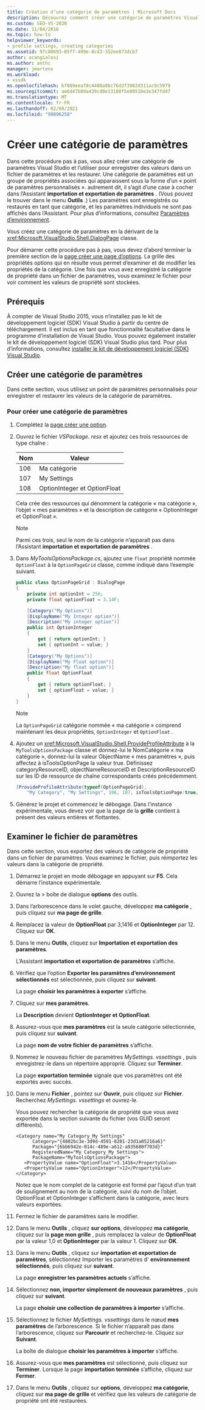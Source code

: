 ```yaml
---
title: Création d’une catégorie de paramètres | Microsoft Docs
description: Découvrez comment créer une catégorie de paramètres Visual Studio et l’utiliser pour enregistrer et restaurer des valeurs à partir d’un fichier de paramètres.
ms.custom: SEO-VS-2020
ms.date: 11/04/2016
ms.topic: how-to
helpviewer_keywords:
- profile settings, creating categories
ms.assetid: 97c88693-05ff-499e-8c43-352ee073dcb7
author: acangialosi
ms.author: anthc
manager: jmartens
ms.workload:
- vssdk
ms.openlocfilehash: bf089eeaf8c4408a0bc76d2f3982d311ac9c5979
ms.sourcegitcommit: ae6d47b09a439cd0e13180f5e89510e3e347fd47
ms.translationtype: MT
ms.contentlocale: fr-FR
ms.lasthandoff: 02/08/2021
ms.locfileid: "99896258"
---
```

# <a name="create-a-settings-category"></a>Créer une catégorie de paramètres

Dans cette procédure pas à pas, vous allez créer une catégorie de paramètres Visual Studio et l’utiliser pour enregistrer des valeurs dans un fichier de paramètres et les restaurer. Une catégorie de paramètres est un groupe de propriétés associées qui apparaissent sous la forme d’un « point de paramètres personnalisés ». autrement dit, il s’agit d’une case à cocher dans l’Assistant **importation et exportation de paramètres** . (Vous pouvez le trouver dans le menu **Outils** .) Les paramètres sont enregistrés ou restaurés en tant que catégorie, et les paramètres individuels ne sont pas affichés dans l’Assistant. Pour plus d’informations, consultez [Paramètres d’environnement](../ide/environment-settings.md).

Vous créez une catégorie de paramètres en la dérivant de la <xref:Microsoft.VisualStudio.Shell.DialogPage> classe.

Pour démarrer cette procédure pas à pas, vous devez d’abord terminer la première section de la [page créer une page d’options](../extensibility/creating-an-options-page.md). La grille des propriétés options qui en résulte vous permet d’examiner et de modifier les propriétés de la catégorie. Une fois que vous avez enregistré la catégorie de propriété dans un fichier de paramètres, vous examinez le fichier pour voir comment les valeurs de propriété sont stockées.

## <a name="prerequisites"></a>Prérequis
 À compter de Visual Studio 2015, vous n’installez pas le kit de développement logiciel (SDK) Visual Studio à partir du centre de téléchargement. Il est inclus en tant que fonctionnalité facultative dans le programme d’installation de Visual Studio. Vous pouvez également installer le kit de développement logiciel (SDK) Visual Studio plus tard. Pour plus d’informations, consultez [installer le kit de développement logiciel (SDK) Visual Studio](../extensibility/installing-the-visual-studio-sdk.md).

## <a name="create-a-settings-category"></a>Créer une catégorie de paramètres
 Dans cette section, vous utilisez un point de paramètres personnalisés pour enregistrer et restaurer les valeurs de la catégorie de paramètres.

### <a name="to-create-a-settings-category"></a>Pour créer une catégorie de paramètres

1. Complétez la [page créer une option](../extensibility/creating-an-options-page.md).

2. Ouvrez le fichier *VSPackage. resx* et ajoutez ces trois ressources de type chaîne :

    |Nom|Valeur|
    |----------|-----------|
    |106|Ma catégorie|
    |107|My Settings|
    |108|OptionInteger et OptionFloat|

     Cela crée des ressources qui dénomment la catégorie « ma catégorie », l’objet « mes paramètres » et la description de catégorie « OptionInteger et OptionFloat ».

    > [!NOTE]
    > Parmi ces trois, seul le nom de la catégorie n’apparaît pas dans l’Assistant **importation et exportation de paramètres** .

3. Dans *MyToolsOptionsPackage.cs*, ajoutez une `float` propriété nommée `OptionFloat` à la `OptionPageGrid` classe, comme indiqué dans l’exemple suivant.

    ```csharp
    public class OptionPageGrid : DialogPage
    {
        private int optionInt = 256;
        private float optionFloat = 3.14F;

        [Category("My Options")]
        [DisplayName("My Integer option")]
        [Description("My integer option")]
        public int OptionInteger
        {
            get { return optionInt; }
            set { optionInt = value; }
        }
        [Category("My Options")]
        [DisplayName("My Float option")]
        [Description("My float option")]
        public float OptionFloat
        {
            get { return optionFloat; }
            set { optionFloat = value; }
        }
    }
    ```

    > [!NOTE]
    > La `OptionPageGrid` catégorie nommée « ma catégorie » comprend maintenant les deux propriétés, `OptionInteger` et `OptionFloat` .

4. Ajoutez un <xref:Microsoft.VisualStudio.Shell.ProvideProfileAttribute> à la `MyToolsOptionsPackage` classe et donnez-lui le NomCatégorie « ma catégorie », donnez-lui la valeur ObjectName « mes paramètres », puis affectez à isToolsOptionPage la valeur true. Définissez categoryResourceID, objectNameResourceID et DescriptionResourceID sur les ID de ressource de chaîne correspondants créés précédemment.

    ```csharp
    [ProvideProfileAttribute(typeof(OptionPageGrid),
        "My Category", "My Settings", 106, 107, isToolsOptionPage:true, DescriptionResourceID = 108)]
    ```

5. Générez le projet et commencez le débogage. Dans l’instance expérimentale, vous devez voir que la page de la **grille** contient à présent des valeurs entières et flottantes.

## <a name="examine-the-settings-file"></a>Examiner le fichier de paramètres
 Dans cette section, vous exportez des valeurs de catégorie de propriété dans un fichier de paramètres. Vous examinez le fichier, puis réimportez les valeurs dans la catégorie de propriété.

1. Démarrez le projet en mode débogage en appuyant sur **F5**. Cela démarre l’instance expérimentale.

2. Ouvrez la   >  boîte de dialogue **options** des outils.

3. Dans l’arborescence dans le volet gauche, développez **ma catégorie** , puis cliquez sur **ma page de grille**.

4. Remplacez la valeur de **OptionFloat** par 3,1416 et **OptionInteger** par 12. Cliquez sur **OK**.

5. Dans le menu **Outils**, cliquez sur **Importation et exportation des paramètres**.

     L’Assistant **importation et exportation de paramètres** s’affiche.

6. Vérifiez que l’option **Exporter les paramètres d’environnement sélectionnés** est sélectionnée, puis cliquez sur **suivant**.

     La page **choisir les paramètres à exporter** s’affiche.

7. Cliquez sur **mes paramètres**.

     La **Description** devient **OptionInteger et OptionFloat**.

8. Assurez-vous que **mes paramètres** est la seule catégorie sélectionnée, puis cliquez sur **suivant**.

     La page **nom de votre fichier de paramètres** s’affiche.

9. Nommez le nouveau fichier de paramètres *MySettings. vssettings* , puis enregistrez-le dans un répertoire approprié. Cliquez sur **Terminer**.

     La page **exportation terminée** signale que vos paramètres ont été exportés avec succès.

10. Dans le menu **Fichier** , pointez sur **Ouvrir**, puis cliquez sur **Fichier**. Recherchez *MySettings. vssettings* et ouvrez-le.

     Vous pouvez rechercher la catégorie de propriété que vous avez exportée dans la section suivante du fichier (vos GUID seront différents).

    ```
    <Category name="My Category_My Settings"
          Category="{4802bc3e-3d9d-4591-8201-23d1a05216a6}"
          Package="{6bb6942e-014c-489e-a612-a935680f703d}"
          RegisteredName="My Category_My Settings">
          PackageName="MyToolsOptionsPackage">
       <PropertyValue name="OptionFloat">3.1416</PropertyValue>
       <PropertyValue name="OptionInteger">12</PropertyValue>
    </Category>
    ```

     Notez que le nom complet de la catégorie est formé par l’ajout d’un trait de soulignement au nom de la catégorie, suivi du nom de l’objet. OptionFloat et OptionInteger s’affichent dans la catégorie, avec leurs valeurs exportées.

11. Fermez le fichier de paramètres sans le modifier.

12. Dans le menu **Outils** , cliquez **sur options**, développez **ma catégorie**, cliquez sur la **page mon grille** , puis remplacez la valeur de **OptionFloat** par la valeur 1,0 et **OptionInteger** par la valeur 1. Cliquez sur **OK**.

13. Dans le menu **Outils** , cliquez sur **importation et exportation de paramètres**, sélectionnez Importer les paramètres d' **environnement sélectionnés**, puis cliquez sur **suivant**.

     La page **enregistrer les paramètres actuels** s’affiche.

14. Sélectionnez **non, importer simplement de nouveaux paramètres** , puis cliquez sur **suivant**.

     La page **choisir une collection de paramètres à importer** s’affiche.

15. Sélectionnez le fichier *MySettings. vssettings* dans le nœud **mes paramètres** de l’arborescence. Si le fichier n’apparaît pas dans l’arborescence, cliquez sur **Parcourir** et recherchez-le. Cliquez sur **Suivant**.

     La boîte de dialogue **choisir les paramètres à importer** s’affiche.

16. Assurez-vous que **mes paramètres** est sélectionné, puis cliquez sur **Terminer**. Lorsque la page **importation terminée** s’affiche, cliquez sur **Fermer**.

17. Dans le menu **Outils** , cliquez sur **options**, développez **ma catégorie**, cliquez sur **ma page de grille** et vérifiez que les valeurs de catégorie de propriété ont été restaurées.
